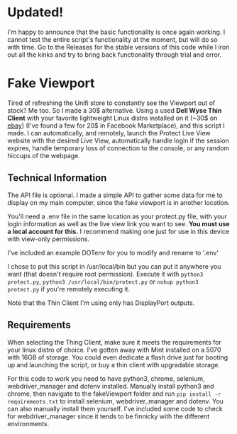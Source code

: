 # Updated!
I'm happy to announce that the basic functionality is once again working. I cannot test the entire script's functionality at the moment, but will do so with time. Go to the Releases for the stable versions of this code while I iron out all the kinks and try to bring back functionality through trial and error.  

# Fake Viewport

Tired of refreshing the Unifi store to constantly see the Viewport out of stock? Me too. So I made a 30$ alternative.
Using a used **Dell Wyse Thin Client** with your favorite lightweight Linux distro installed on it (~30$ on [ebay](https://www.ebay.com/sch/i.html?_nkw=wyse%20thin%20client&_sacat=0&_odkw=dell%20wyse%20thin%20client&_osacat=0)) (I've found a few for 20$ in Facebook Marketplace), and this script I made.
I can automatically, and remotely, launch the Protect Live View website with the desired Live View, automatically handle login if the session expires, handle temporary loss of connection to the console, or any random hiccups of the webpage.

## Technical Information

The API file is optional. I made a simple API to gather some data for me to display on my main computer, since the fake viewport is in another location.

You'll need a .env file in the same location as your protect.py file, with your login information as well as the live view link you want to see. **You must use a local account for this.** I recommend making one just for use in this device with view-only permissions.

I've included an example DOTenv for you to modify and rename to '.env'

I chose to put this script in /usr/local/bin but you can put it anywhere you want (that doesn't require root permission).
Execute it with `python3 protect.py`, `python3 /usr/local/bin/protect.py` or `nohup python3 protect.py` if you're remotely executing it.

Note that the Thin Client I'm using only has DisplayPort outputs.

## Requirements 

When selecting the Thing Client, make sure it meets the requirements for your linux distro of choice. I've gotten away with Mint installed on a 5070 with 16GB of storage. You could even dedicate a flash drive just for booting up and launching the script, or buy a thin client with upgradable storage.

For this code to work you need to have python3, chrome, selenium, webdriver_manager and dotenv installed. Manually install python3 and chrome, then navigate to the fakeViewport folder and run `pip install -r requirements.txt` to install selenium, webdriver_manager and dotenv. You can also manually install them yourself. I've included some code to check for webdriver_manager since it tends to be finnicky with the different environments.
